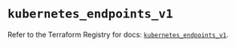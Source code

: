 # `kubernetes_endpoints_v1`

Refer to the Terraform Registry for docs: [`kubernetes_endpoints_v1`](https://registry.terraform.io/providers/hashicorp/kubernetes/2.28.0/docs/resources/endpoints_v1).
